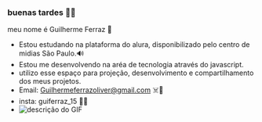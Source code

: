 ###  buenas tardes 🥶👋 


meu nome é Guilherme Ferraz 🥴
- Estou estudando na plataforma do alura, disponibilizado pelo centro de midias São Paulo.🔊
- Estou me desenvolvendo na aréa de tecnologia através do javascript.
- utilizo esse espaço para projeção, desenvolvimento e compartilhamento dos meus projetos.
- Email: Guilhermeferrazoliver@gmail.com ☠️👀
- insta: guiferraz_15 🙅‍♂️
- ![descrição do GIF](https://media1.tenor.com/m/m2Orlr6hTT4AAAAC/terrio-milly-rock.gif)
